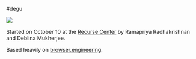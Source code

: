 #degu 

![](https://cdn.britannica.com/65/143565-050-52F9CBF0/Degu.jpg)


Started on October 10 at the [Recurse Center](https://www.recurse.com/scout/click?t=8d2dd8a20d40e87db7c3b5bdf4274a66)  by Ramapriya Radhakrishnan and Deblina Mukherjee.  

Based heavily on [browser.engineering](https://browser.engineering/). 
